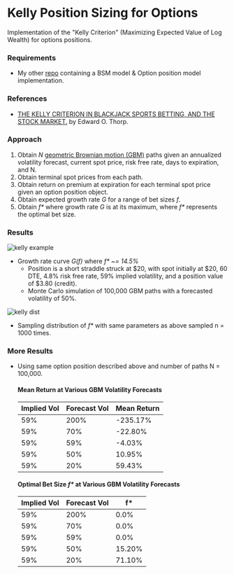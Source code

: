 # Kelly Position Sizing for Options
Implementation of the "Kelly Criterion" (Maximizing Expected Value of Log Wealth) for options positions. 

### Requirements
- My other [repo](https://github.com/liamfayle/Black-Scholes-Merton "repo") containing a BSM model & Option position model implementation.

### References
- [THE KELLY CRITERION IN BLACKJACK SPORTS BETTING, AND THE STOCK MARKET.](http://www.eecs.harvard.edu/cs286r/courses/fall12/papers/Thorpe_KellyCriterion2007.pdf "THE KELLY CRITERION IN BLACKJACK SPORTS BETTING, AND THE STOCK MARKET") by Edward O. Thorp.

### Approach
1. Obtain *N*  [geometric Brownian motion (GBM)](https://en.wikipedia.org/wiki/Geometric_Brownian_motion "geometric Brownian motion (GBM)") paths given an annualized volatility forecast, current spot price, risk free rate, days to expiration, and N. 
2. Obtain terminal spot prices from each path.
3. Obtain return on premium at expiration for each terminal spot price given an option position object.
4. Obtain expected growth rate *G* for a range of bet sizes *f*.
5. Obtain *f\** where growth rate *G* is at its maximum, where *f\** represents the optimal bet size.

### Results
![kelly example](https://user-images.githubusercontent.com/74878922/205468183-e00490b8-f5a8-424b-884c-92b8de26e365.jpg)
- Growth rate curve *G(f)* where *f\* ~= 14.5%*
	- Position is a short straddle struck at $20, with spot initially at $20, 60 DTE, 4.8% risk free rate, 59% implied volatility, and a position value of $3.80 (credit). 
	- Monte Carlo simulation of 100,000 GBM paths with a forecasted volatility of 50%.

![kelly dist](https://user-images.githubusercontent.com/74878922/205468217-8f9e5f3c-d9e3-4e3a-9fa2-ae497cc5334b.jpg)
- Sampling distribution of *f\** with same parameters as above sampled n = 1000 times.

### More Results
- Using same option position described above and number of paths N = 100,000.
	#### Mean Return at Various GBM Volatility Forecasts
	| Implied Vol | Forecast Vol | Mean Return |
	| ------------ | ------------ | ------------ |
	| 59% | 200% |-235.17% |
	| 59% | 70% | -22.80% |
	| 59% | 59% | -4.03% |
	| 59% | 50% | 10.95% |
	| 59% | 20% | 59.43% |
	#### Optimal Bet Size *f\** at Various GBM Volatility Forecasts
	| Implied Vol | Forecast Vol | f\* |
	| ------------ | ------------ | ------------ |
	| 59% | 200% | 0.0% |
	| 59% | 70% | 0.0% |
	| 59% | 59% | 0.0% |
	| 59% | 50% | 15.20% |
	| 59% | 20% | 71.10% |
